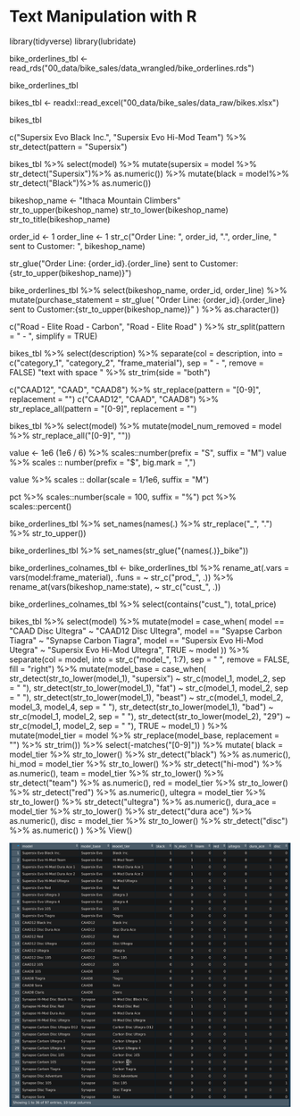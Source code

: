 # Text Manipulation with R

library(tidyverse)
library(lubridate)

bike_orderlines_tbl <- read_rds("00_data/bike_sales/data_wrangled/bike_orderlines.rds")

bike_orderlines_tbl

bikes_tbl <- readxl::read_excel("00_data/bike_sales/data_raw/bikes.xlsx")

bikes_tbl

c("Supersix Evo Black Inc.", "Supersix Evo Hi-Mod Team") %>%
    str_detect(pattern = "Supersix")

bikes_tbl %>%
    select(model) %>%
    mutate(supersix = model %>% str_detect("Supersix")%>% as.numeric())  %>%
    mutate(black = model%>% str_detect("Black")%>% as.numeric())

bikeshop_name <- "Ithaca Mountain Climbers"
str_to_upper(bikeshop_name)
str_to_lower(bikeshop_name)
str_to_title(bikeshop_name)

order_id <-  1
order_line <-  1
str_c("Order Line: ", order_id, ".", order_line, 
      " sent to Customer: ", bikeshop_name)

str_glue("Order Line: {order_id}.{order_line} sent to Customer:{str_to_upper(bikeshop_name)}")

bike_orderlines_tbl %>% 
   select(bikeshop_name, order_id, order_line) %>%
    mutate(purchase_statement = str_glue(
        "Order Line: {order_id}.{order_line} sent to Customer:{str_to_upper(bikeshop_name)}"
    ) %>% as.character())

c("Road - Elite Road - Carbon", "Road - Elite Road" ) %>% str_split(pattern = " - ", simplify = TRUE)

bikes_tbl %>%
    select(description) %>%
    separate(col = description, into = c("category_1", "category_2", "frame_material"),
             sep = " - ",
             remove = FALSE)
"text with space  " %>% str_trim(side = "both")

c("CAAD12", "CAAD", "CAAD8") %>% str_replace(pattern = "[0-9]", replacement = "")
c("CAAD12", "CAAD", "CAAD8") %>% str_replace_all(pattern = "[0-9]", replacement = "")

bikes_tbl %>%
    select(model) %>%
    mutate(model_num_removed = model %>% str_replace_all("[0-9]", ""))

value <- 1e6
(1e6 / 6) %>% scales::number(prefix = "S", suffix = "M")
value %>% scales :: number(prefix = "$", big.mark = ",")

value %>% scales :: dollar(scale = 1/1e6, suffix = "M")

pct %>% scales::number(scale = 100, suffix = "%")
pct %>% scales::percent()

bike_orderlines_tbl %>%
    set_names(names(.) %>% str_replace("_", ".") %>% str_to_upper())

bike_orderlines_tbl %>%
    set_names(str_glue("{names(.)}_bike"))

bike_orderlines_colnames_tbl <- bike_orderlines_tbl %>%
    rename_at(.vars = vars(model:frame_material), 
              .funs = ~ str_c("prod_", .)) %>%
    rename_at(vars(bikeshop_name:state),
              ~ str_c("cust_", .)) 

bike_orderlines_colnames_tbl %>%
    select(contains("cust_"), total_price)

bikes_tbl %>%
    select(model) %>%
    mutate(model = case_when(
        model == "CAAD Disc Ultegra" ~ "CAAD12 Disc Ultegra",
        model == "Syapse Carbon Tiagra" ~ "Synapse Carbon Tiagra",
       model == "Supersix Evo Hi-Mod Utegra" ~ "Supersix Evo Hi-Mod Ultegra",
        TRUE ~ model
    )) %>%
    separate(col     = model, 
          into    = str_c("model_", 1:7), 
          sep     = " ", 
          remove  = FALSE, 
          fill    = "right") %>%
    mutate(model_base = case_when(
        str_detect(str_to_lower(model_1), "supersix") ~ str_c(model_1, model_2, sep = " "),
        str_detect(str_to_lower(model_1), "fat") ~ str_c(model_1, model_2, sep = " "),
        str_detect(str_to_lower(model_1), "beast") ~ str_c(model_1, model_2, model_3, model_4, sep = " "),
        str_detect(str_to_lower(model_1), "bad") ~ str_c(model_1, model_2, sep = " "),
        str_detect(str_to_lower(model_2), "29") ~ str_c(model_1, model_2, sep = " "),
        TRUE ~ model_1)
    ) %>%
    mutate(model_tier = model %>% str_replace(model_base, replacement = "") %>% str_trim()) %>%
    select(-matches("[0-9]")) %>%
    mutate(
        black     = model_tier %>% str_to_lower() %>% str_detect("black") %>% as.numeric(),
        hi_mod    = model_tier %>% str_to_lower() %>% str_detect("hi-mod") %>% as.numeric(),
        team      = model_tier %>% str_to_lower() %>% str_detect("team") %>% as.numeric(),
        red       = model_tier %>% str_to_lower() %>% str_detect("red") %>% as.numeric(),
        ultegra   = model_tier %>% str_to_lower() %>% str_detect("ultegra") %>% as.numeric(),
        dura_ace  = model_tier %>% str_to_lower() %>% str_detect("dura ace") %>% as.numeric(),
        disc      = model_tier %>% str_to_lower() %>% str_detect("disc") %>% as.numeric()
    ) %>%
     View() 
     
   ![](Screen%20Shot%202021-08-02%20at%2012.38.25%20PM.png)
